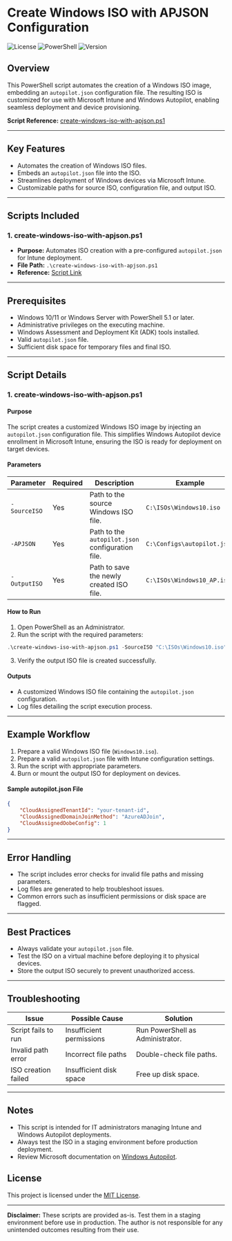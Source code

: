 
# Create Windows ISO with APJSON Configuration

![License](https://img.shields.io/badge/license-MIT-blue.svg)
![PowerShell](https://img.shields.io/badge/powershell-5.1%2B-blue.svg)
![Version](https://img.shields.io/badge/version-1.0-green.svg)

## Overview  
This PowerShell script automates the creation of a Windows ISO image, embedding an `autopilot.json` configuration file. The resulting ISO is customized for use with Microsoft Intune and Windows Autopilot, enabling seamless deployment and device provisioning.

**Script Reference:** [create-windows-iso-with-apjson.ps1](https://github.com/andrew-s-taylor/public/blob/main/Powershell%20Scripts/Intune/create-windows-iso-with-apjson.ps1)

---

## Key Features  
- Automates the creation of Windows ISO files.  
- Embeds an `autopilot.json` file into the ISO.  
- Streamlines deployment of Windows devices via Microsoft Intune.  
- Customizable paths for source ISO, configuration file, and output ISO.  

---

## Scripts Included  

### **1. create-windows-iso-with-apjson.ps1**  
- **Purpose:** Automates ISO creation with a pre-configured `autopilot.json` for Intune deployment.  
- **File Path:** `.\create-windows-iso-with-apjson.ps1`  
- **Reference:** [Script Link](https://github.com/andrew-s-taylor/public/blob/main/Powershell%20Scripts/Intune/create-windows-iso-with-apjson.ps1)  

---

## Prerequisites  

- Windows 10/11 or Windows Server with PowerShell 5.1 or later.  
- Administrative privileges on the executing machine.  
- Windows Assessment and Deployment Kit (ADK) tools installed.  
- Valid `autopilot.json` file.  
- Sufficient disk space for temporary files and final ISO.  

---

## Script Details  

### **1. create-windows-iso-with-apjson.ps1**  

#### **Purpose**  
The script creates a customized Windows ISO image by injecting an `autopilot.json` configuration file. This simplifies Windows Autopilot device enrollment in Microsoft Intune, ensuring the ISO is ready for deployment on target devices.

#### **Parameters**  

| Parameter    | Required | Description                                     | Example                       |
|--------------|----------|-------------------------------------------------|--------------------------------|
| `-SourceISO` | Yes      | Path to the source Windows ISO file.            | `C:\ISOs\Windows10.iso`        |
| `-APJSON`    | Yes      | Path to the `autopilot.json` configuration file.| `C:\Configs\autopilot.json`    |
| `-OutputISO` | Yes      | Path to save the newly created ISO file.        | `C:\ISOs\Windows10_AP.iso`     |

#### **How to Run**  

1. Open PowerShell as an Administrator.  
2. Run the script with the required parameters:  
```powershell
.\create-windows-iso-with-apjson.ps1 -SourceISO "C:\ISOs\Windows10.iso" -APJSON "C:\Configs\autopilot.json" -OutputISO "C:\ISOs\Windows10_AP.iso"
```
3. Verify the output ISO file is created successfully.  

#### **Outputs**  
- A customized Windows ISO file containing the `autopilot.json` configuration.  
- Log files detailing the script execution process.  

---

## Example Workflow  

1. Prepare a valid Windows ISO file (`Windows10.iso`).  
2. Prepare a valid `autopilot.json` file with Intune configuration settings.  
3. Run the script with appropriate parameters.  
4. Burn or mount the output ISO for deployment on devices.  

#### **Sample autopilot.json File**  
```json
{
    "CloudAssignedTenantId": "your-tenant-id",
    "CloudAssignedDomainJoinMethod": "AzureADJoin",
    "CloudAssignedOobeConfig": 1
}
```

---

## Error Handling  

- The script includes error checks for invalid file paths and missing parameters.  
- Log files are generated to help troubleshoot issues.  
- Common errors such as insufficient permissions or disk space are flagged.  

---

## Best Practices  

- Always validate your `autopilot.json` file.  
- Test the ISO on a virtual machine before deploying it to physical devices.  
- Store the output ISO securely to prevent unauthorized access.  

---

## Troubleshooting  

| Issue                          | Possible Cause                  | Solution                           |
|--------------------------------|----------------------------------|------------------------------------|
| Script fails to run            | Insufficient permissions         | Run PowerShell as Administrator.   |
| Invalid path error             | Incorrect file paths             | Double-check file paths.           |
| ISO creation failed            | Insufficient disk space          | Free up disk space.                |

---

## Notes  
- This script is intended for IT administrators managing Intune and Windows Autopilot deployments.  
- Always test the ISO in a staging environment before production deployment.  
- Review Microsoft documentation on [Windows Autopilot](https://learn.microsoft.com/en-us/mem/autopilot/).  

## License  
This project is licensed under the [MIT License](https://opensource.org/licenses/MIT).  

---

**Disclaimer:** These scripts are provided as-is. Test them in a staging environment before use in production. The author is not responsible for any unintended outcomes resulting from their use.

